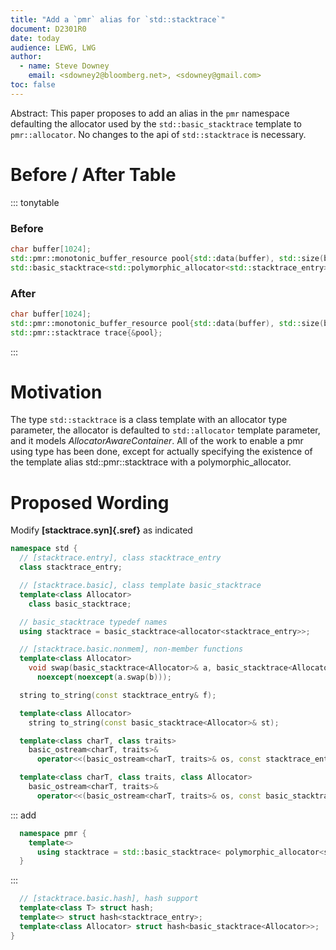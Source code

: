 ```yaml
---
title: "Add a `pmr` alias for `std::stacktrace`"
document: D2301R0
date: today
audience: LEWG, LWG
author:
  - name: Steve Downey
    email: <sdowney2@bloomberg.net>, <sdowney@gmail.com>
toc: false
---
```



Abstract: This paper proposes to add an alias in the `pmr` namespace defaulting the allocator used by the `std::basic_stacktrace` template to `pmr::allocator`. No changes to the api of `std::stacktrace` is necessary.

# Before / After Table

::: tonytable

### Before
```C++
char buffer[1024];
std::pmr::monotonic_buffer_resource pool{std::data(buffer), std::size(buffer)};
std::basic_stacktrace<std::polymorphic_allocator<std::stacktrace_entry>> trace{&pool};
```

### After
```C++
char buffer[1024];
std::pmr::monotonic_buffer_resource pool{std::data(buffer), std::size(buffer)};
std::pmr::stacktrace trace{&pool};
```

:::

# Motivation

The type `std::stacktrace` is a class template with an allocator type parameter, the allocator is defaulted to `std::allocator` template parameter, and it models _AllocatorAwareContainer_. All of the work to enable a pmr using type has been done, except for actually specifying the existence of the template alias std::pmr::stacktrace with a  polymorphic_allocator.

# Proposed Wording

Modify __[stacktrace.syn]{.sref}__ as indicated

```cpp
namespace std {
  // [stacktrace.entry], class stacktrace_­entry
  class stacktrace_entry;

  // [stacktrace.basic], class template basic_­stacktrace
  template<class Allocator>
    class basic_stacktrace;

  // basic_­stacktrace typedef names
  using stacktrace = basic_stacktrace<allocator<stacktrace_entry>>;

  // [stacktrace.basic.nonmem], non-member functions
  template<class Allocator>
    void swap(basic_stacktrace<Allocator>& a, basic_stacktrace<Allocator>& b)
      noexcept(noexcept(a.swap(b)));

  string to_string(const stacktrace_entry& f);

  template<class Allocator>
    string to_string(const basic_stacktrace<Allocator>& st);

  template<class charT, class traits>
    basic_ostream<charT, traits>&
      operator<<(basic_ostream<charT, traits>& os, const stacktrace_entry& f);

  template<class charT, class traits, class Allocator>
    basic_ostream<charT, traits>&
      operator<<(basic_ostream<charT, traits>& os, const basic_stacktrace<Allocator>& st);
```
::: add
```cpp
  namespace pmr {
    template<>
      using stacktrace = std::basic_stacktrace< polymorphic_allocator<stacktrace_entry>>;
  }
```
:::

```cpp
  // [stacktrace.basic.hash], hash support
  template<class T> struct hash;
  template<> struct hash<stacktrace_entry>;
  template<class Allocator> struct hash<basic_stacktrace<Allocator>>;
}
```
